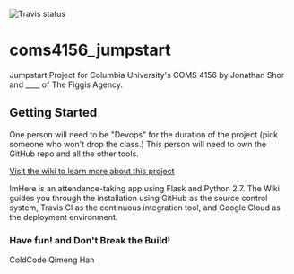 ![Travis status](https://travis-ci.org/TheFiggisAgency/placeholder_here.svg?branch=master)

# coms4156_jumpstart
Jumpstart Project for Columbia University's COMS 4156 by Jonathan Shor and ____ of The Figgis Agency.

## Getting Started
One person will need to be "Devops" for the duration of the project (pick someone who won't drop the class.)  This person will need to own the GitHub repo and all the other tools.

[Visit the wiki to learn more about this project](../../wiki/)

ImHere is an attendance-taking app using Flask and Python 2.7.  The Wiki guides you through the installation using GitHub as the source control system, Travis CI as the continuous integration tool, and Google Cloud as the deployment environment.


### Have fun! and Don't Break the Build!

ColdCode 
Qimeng Han